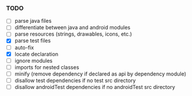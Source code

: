### TODO

- [ ] parse java files
- [ ] differentiate between java and android modules
- [ ] parse resources (strings, drawables, icons, etc.)
- [X] parse test files
- [ ] auto-fix
- [X] locate declaration
- [ ] ignore modules
- [ ] imports for nested classes
- [ ] minify (remove dependency if declared as api by dependency module)
- [ ] disallow test dependencies if no test src directory
- [ ] disallow androidTest dependencies if no androidTest src directory
